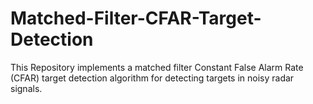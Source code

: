 # Matched-Filter-CFAR-Target-Detection
This Repository implements a matched filter Constant False Alarm Rate (CFAR) target detection algorithm for detecting targets in noisy radar signals.
